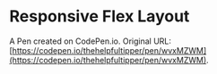 # Responsive Flex Layout

A Pen created on CodePen.io. Original URL: [https://codepen.io/thehelpfultipper/pen/wvxMZWM](https://codepen.io/thehelpfultipper/pen/wvxMZWM).

